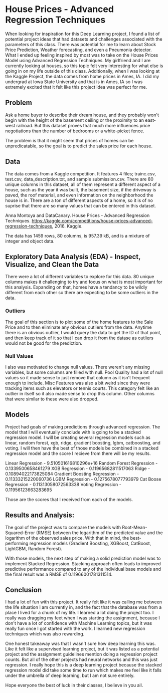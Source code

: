 # House Prices - Advanced Regression Techniques

When looking for inspiration for this Deep Learning project, I found a list of potential project ideas that had datasets and challenges associated with the parameters of this class. There was potential for me to learn about Stock Price Prediction, Weather forecasting, and even a Pneumonia detector. What I ended up feeling inspired by most was to take on the House Prices Model using Advanced Regression Techniques. My girlfriend and I are currently looking at houses, so this topic felt very interesting for what else is going in on my life outside of this class. Additionally, when I was looking at the Kaggle Project, the data comes from home prices in Ames, IA. I did my undergrad at Iowa State University and that is in Ames, IA so I was extremely excited that it felt like this project idea was perfect for me.

## Problem

Ask a home buyer to describe their dream house, and they probably won't begin with the height of the basement ceiling or the proximity to an east-west railroad. But this dataset proves that much more influences price negotiations than the number of bedrooms or a white-picket fence.

The problem is that it might seem that prices of homes can be unpredicatable, so the goal is to predict the sales price for each house.

## Data

The data comes from a Kaggle competition. It features 4 files; trainc.csv, test.csv, data_description.txt, and sample submission.csv. There are 80 unique columns in this dataset, all of them represent a different aspect of a house, such as the year it was built, the basement size, if the driveway is paved, the roof material, and even information on the neighborhood the house is in. There are a ton of different aspects of a home, so it is of no suprise that there are so many values that can be entered in this dataset.

Anna Montoya and DataCanary. House Prices - Advanced Regression Techniques. https://kaggle.com/competitions/house-prices-advanced-regression-techniques, 2016. Kaggle.

The data has 1459 rows, 80 columns, is 957.39 kB, and is a mixture of integer and object data.

## Exploratory Data Analysis (EDA) - Inspect, Visualize, and Clean the Data

There were a lot of different variables to explore for this data. 80 unique columns makes it challenging to try and focus on what is most important for this analysis. Expanding on that, homes have a tendancy to be wildly different from each other so there are expecting to be some outliers in the data. 

### Outliers

The goal of this section is to plot some of the home features to the Sale Price and to then eliminate any obvious outliers from the data. Anytime there is an obvious outlier, I would query the data to get the ID of that point, and then keep track of it so that I can drop it from the datase as outliers would not be good for the prediction.

### Null Values

I also was motivated to change null values. There weren't any missing variables, but some columns are filled with null. Pool Quality had a lot of null values so it made sense to just remove that column as it isn't frequent enough to include. Misc Features was also a bit weird since they were tracking items such as elevators or tennis courts. This category felt like an outlier in itself so it also made sense to drop this column. Other columns that were similar to these were also dropped.

## Models

Project had goals of making predictions through advanced regression. The model that I will eventually conclude with is going to be a stacked regression model. I will be creating several regression models such as linear, random forest, xgb, ridge, gradient boosting, lgbm, catboosting, and voting. I will then have the best of those models be combined in a stacked regression model and the score I recieve from there will be my results.

Linear Regression -	9.510501616810296e+16
Random Forest Regression - 0.1339500658461279
XGB Regression - 0.11965682811517063
Ridge - 0.10894022173825084
Gradient Boosting Regression - 0.11333215220060736
LGBM Regression - 0.1275678077793979
Cat Boose Regression - 0.11313058072563338
Voting Regression - 0.11956123663283695

Those are the scores that I received from each of the models.

## Results and Analysis:

The goal of the project was to compare the models with Root-Mean-Squared-Error (RMSE) between the logarithm of the predicted value and the logarithm of the observed sales price. With that in mind, the best-performing regression models (Gradient Boosting, XGBoost, CatBoost, LightGBM, Random Forest).

With those models, the next step of making a solid prediction model was to implement Stacked Regression. Stacking approach often leads to improved predictive performance compared to any of the individual base models and the final result was a RMSE of 0.11966001781311514.

## Conclusion

I had a lot of fun with this project. It really felt like it was calling me between the life situation I am currently in, and the fact that the database was from a place I lived for a chunk of my life. I learned a lot doing the project too. I really was dragging my feet when I was starting the assignment, because I don't have a lot of confidence with Machine Learning topics, but it was really fun once I got started with the work. I learned new regression techniques which was also rewarding.

One honest takeaway was that I wasn't sure how deep learning this was. Like it felt like a supervised learning project, but it was listed as a potential project and the assignment guidelines mention doing a regression project counts. But all of the other projects had neural networks and this was just regression. I really hope this is a deep learning project because the stacked regression model did take some time to run which makes me feel like it falls under the umbrella of deep learning, but I am not sure entirely.

Hope everyone the best of luck in their classes, I believe in you all.
